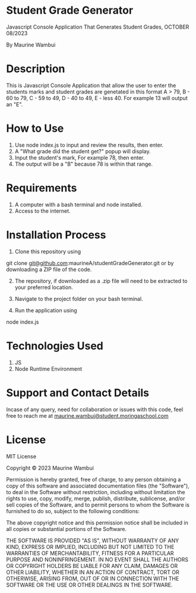 # Student Grade Generator

Javascript Console Application That Generates Student Grades, OCTOBER 08/2023

By Maurine Wambui

# Description

This is Javascript Console Application that allow the user to enter the students marks and student grades are genetated in this format  A > 79, B - 60 to 79, C -  59 to 49, D - 40 to 49, E - less 40. For example 13 will output an "E".

# How to Use
1. Use node index.js to input and review the results, then enter.
2. A "What grade did the student get?" popup will display.
3. Input the student's mark, For example 78, then enter.
4. The output will be a "B" because 78 is within that range.


# Requirements

1. A computer with a bash terminal and node installed.
2. Access to the internet.

# Installation Process

1. Clone this repository using

  git clone git@github.com:maurineA/studentGradeGenerator.git
or by downloading a ZIP file of the code.

2. The repository, if downloaded as a .zip file will need to be extracted to your preferred location.

3. Navigate to the project folder on your bash terminal.

4. Run the application using

  node index.js

  # Technologies Used

1. JS
2. Node Runtime Environment

# Support and Contact Details

Incase of any query, need for collaboration or issues with this code, feel free to reach me at maurine.wambui@student.moringaschool.com

# License

MIT License

Copyright © 2023 Maurine Wambui 

Permission is hereby granted, free of charge, to any person obtaining a copy of this software and associated documentation files (the "Software"), to deal in the Software without restriction, including without limitation the rights to use, copy, modify, merge, publish, distribute, sublicense, and/or sell copies of the Software, and to permit persons to whom the Software is furnished to do so, subject to the following conditions:

The above copyright notice and this permission notice shall be included in all copies or substantial portions of the Software.

THE SOFTWARE IS PROVIDED "AS IS", WITHOUT WARRANTY OF ANY KIND, EXPRESS OR IMPLIED, INCLUDING BUT NOT LIMITED TO THE WARRANTIES OF MERCHANTABILITY, FITNESS FOR A PARTICULAR PURPOSE AND NONINFRINGEMENT. IN NO EVENT SHALL THE AUTHORS OR COPYRIGHT HOLDERS BE LIABLE FOR ANY CLAIM, DAMAGES OR OTHER LIABILITY, WHETHER IN AN ACTION OF CONTRACT, TORT OR OTHERWISE, ARISING FROM, OUT OF OR IN CONNECTION WITH THE SOFTWARE OR THE USE OR OTHER DEALINGS IN THE SOFTWARE.